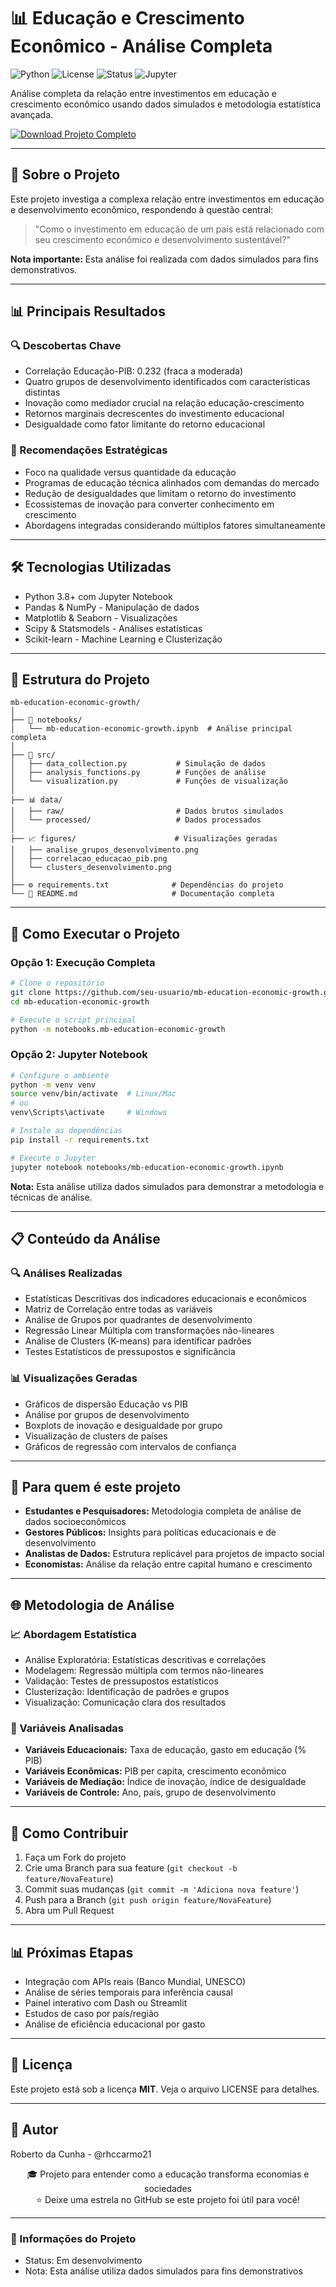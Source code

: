 
# 📊 Educação e Crescimento Econômico - Análise Completa

![Python](https://img.shields.io/badge/Python-3.8%25252B-blue) 
![License](https://img.shields.io/badge/License-MIT-green) 
![Status](https://img.shields.io/badge/Status-Em_Desenvolvimento-orange) 
![Jupyter](https://img.shields.io/badge/Jupyter-Notebook-orange)

Análise completa da relação entre investimentos em educação e crescimento econômico usando dados simulados e metodologia estatística avançada.

[![Download Projeto Completo](https://img.shields.io/badge/Download-Projeto_Completo-%2525230099ff?style=for-the-badge&logo=github)](https://github.com/seu-usuario/mb-education-economic-growth)

---

## 🎯 Sobre o Projeto
Este projeto investiga a complexa relação entre investimentos em educação e desenvolvimento econômico, respondendo à questão central:

> "Como o investimento em educação de um país está relacionado com seu crescimento econômico e desenvolvimento sustentável?"

**Nota importante:** Esta análise foi realizada com dados simulados para fins demonstrativos.

---

## 📊 Principais Resultados

### 🔍 Descobertas Chave
- Correlação Educação-PIB: 0.232 (fraca a moderada)  
- Quatro grupos de desenvolvimento identificados com características distintas  
- Inovação como mediador crucial na relação educação-crescimento  
- Retornos marginais decrescentes do investimento educacional  
- Desigualdade como fator limitante do retorno educacional  

### 🎯 Recomendações Estratégicas
- Foco na qualidade versus quantidade da educação  
- Programas de educação técnica alinhados com demandas do mercado  
- Redução de desigualdades que limitam o retorno do investimento  
- Ecossistemas de inovação para converter conhecimento em crescimento  
- Abordagens integradas considerando múltiplos fatores simultaneamente  

---

## 🛠️ Tecnologias Utilizadas
- Python 3.8+ com Jupyter Notebook  
- Pandas & NumPy - Manipulação de dados  
- Matplotlib & Seaborn - Visualizações  
- Scipy & Statsmodels - Análises estatísticas  
- Scikit-learn - Machine Learning e Clusterização  

---

## 📁 Estrutura do Projeto
```
mb-education-economic-growth/
│
├── 📓 notebooks/
│   └── mb-education-economic-growth.ipynb  # Análise principal completa
│
├── 📁 src/
│   ├── data_collection.py           # Simulação de dados
│   ├── analysis_functions.py        # Funções de análise
│   └── visualization.py             # Funções de visualização
│
├── 📊 data/
│   ├── raw/                         # Dados brutos simulados
│   └── processed/                   # Dados processados
│
├── 📈 figures/                      # Visualizações geradas
│   ├── analise_grupos_desenvolvimento.png
│   ├── correlacao_educacao_pib.png
│   └── clusters_desenvolvimento.png
│
├── ⚙️ requirements.txt              # Dependências do projeto
└── 📄 README.md                     # Documentação completa
```

---

## 🚀 Como Executar o Projeto

### Opção 1: Execução Completa
```bash
# Clone o repositório
git clone https://github.com/seu-usuario/mb-education-economic-growth.git
cd mb-education-economic-growth

# Execute o script principal
python -m notebooks.mb-education-economic-growth
```

### Opção 2: Jupyter Notebook
```bash
# Configure o ambiente
python -m venv venv
source venv/bin/activate  # Linux/Mac
# ou
venv\Scripts\activate     # Windows

# Instale as dependências
pip install -r requirements.txt

# Execute o Jupyter
jupyter notebook notebooks/mb-education-economic-growth.ipynb
```

**Nota:** Esta análise utiliza dados simulados para demonstrar a metodologia e técnicas de análise.

---

## 📋 Conteúdo da Análise

### 🔍 Análises Realizadas
- Estatísticas Descritivas dos indicadores educacionais e econômicos  
- Matriz de Correlação entre todas as variáveis  
- Análise de Grupos por quadrantes de desenvolvimento  
- Regressão Linear Múltipla com transformações não-lineares  
- Análise de Clusters (K-means) para identificar padrões  
- Testes Estatísticos de pressupostos e significância  

### 📊 Visualizações Geradas
- Gráficos de dispersão Educação vs PIB  
- Análise por grupos de desenvolvimento  
- Boxplots de inovação e desigualdade por grupo  
- Visualização de clusters de países  
- Gráficos de regressão com intervalos de confiança  

---

## 🎯 Para quem é este projeto
- **Estudantes e Pesquisadores:** Metodologia completa de análise de dados socioeconômicos  
- **Gestores Públicos:** Insights para políticas educacionais e de desenvolvimento  
- **Analistas de Dados:** Estrutura replicável para projetos de impacto social  
- **Economistas:** Análise da relação entre capital humano e crescimento  

---

## 🌐 Metodologia de Análise

### 📈 Abordagem Estatística
- Análise Exploratória: Estatísticas descritivas e correlações  
- Modelagem: Regressão múltipla com termos não-lineares  
- Validação: Testes de pressupostos estatísticos  
- Clusterização: Identificação de padrões e grupos  
- Visualização: Comunicação clara dos resultados  

### 🔢 Variáveis Analisadas
- **Variáveis Educacionais:** Taxa de educação, gasto em educação (% PIB)  
- **Variáveis Econômicas:** PIB per capita, crescimento econômico  
- **Variáveis de Mediação:** Índice de inovação, índice de desigualdade  
- **Variáveis de Controle:** Ano, país, grupo de desenvolvimento  

---

## 🤝 Como Contribuir
1. Faça um Fork do projeto  
2. Crie uma Branch para sua feature (`git checkout -b feature/NovaFeature`)  
3. Commit suas mudanças (`git commit -m 'Adiciona nova feature'`)  
4. Push para a Branch (`git push origin feature/NovaFeature`)  
5. Abra um Pull Request  

---

## 📊 Próximas Etapas
- Integração com APIs reais (Banco Mundial, UNESCO)  
- Análise de séries temporais para inferência causal  
- Painel interativo com Dash ou Streamlit  
- Estudos de caso por país/região  
- Análise de eficiência educacional por gasto  

---

## 📝 Licença
Este projeto está sob a licença **MIT**. Veja o arquivo LICENSE para detalhes.

---

## 👥 Autor
Roberto da Cunha - @rhccarmo21

<div align="center">
🎓 Projeto para entender como a educação transforma economias e sociedades <br>
⭐ Deixe uma estrela no GitHub se este projeto foi útil para você!
</div>

---

### 📌 Informações do Projeto
- Status: Em desenvolvimento  
- Nota: Esta análise utiliza dados simulados para fins demonstrativos
